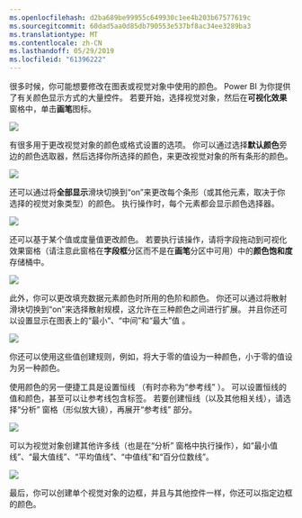 ```yaml
---
ms.openlocfilehash: d2ba689be99955c649930c1ee4b203b67577619c
ms.sourcegitcommit: 60dad5aa0d85db790553e537bf8ac34ee3289ba3
ms.translationtype: MT
ms.contentlocale: zh-CN
ms.lasthandoff: 05/29/2019
ms.locfileid: "61396222"
---
```

很多时候，你可能想要修改在图表或视觉对象中使用的颜色。 Power BI 为你提供了有关颜色显示方式的大量控件。 若要开始，选择视觉对象，然后在**可视化效果**窗格中，单击**画笔**图标。

![](media/3-9a-modifying-colors/3-9a_1.png)

有很多用于更改视觉对象的颜色或格式设置的选项。 你可以通过选择**默认颜色**旁边的颜色选取器，然后选择你所选择的颜色，来更改视觉对象的所有条形的颜色。

![](media/3-9a-modifying-colors/3-9a_2.png)

还可以通过将**全部显示**滑块切换到“on”来更改每个条形（或其他元素，取决于你选择的视觉对象类型）的颜色。 执行操作时，每个元素都会显示颜色选择器。

![](media/3-9a-modifying-colors/3-9a_3.png)

还可以基于某个值或度量值更改颜色。 若要执行该操作，请将字段拖动到可视化效果窗格（请注意此窗格在**字段框**分区而不是在**画笔**分区中可用）中的**颜色饱和度**存储桶中。

![](media/3-9a-modifying-colors/3-9a_4.png)

此外，你可以更改填充数据元素颜色时所用的色阶和颜色。 你还可以通过将散射滑块切换到“on”来选择散射规模，这允许在三种颜色之间进行扩展。 并且你还可以设置显示在图表上的“最小”、“中间”和“最大”值    。

![](media/3-9a-modifying-colors/3-9a_5.png)

你还可以使用这些值创建规则，例如，将大于零的值设为一种颜色，小于零的值设为另一种颜色。

使用颜色的另一便捷工具是设置恒线  （有时亦称为“参考线”  ）。 可以设置恒线的值和颜色，甚至可以让参考线包含标签。 若要创建恒线（以及其他相关线），请选择“分析”  窗格（形似放大镜），再展开“参考线”  部分。

![](media/3-9a-modifying-colors/3-9a_6.png)

可以为视觉对象创建其他许多线（也是在“分析”  窗格中执行操作），如“最小值线”、“最大值线”、“平均值线”、“中值线”和“百分位数线”。

![](media/3-9a-modifying-colors/3-9a_7.png)

最后，你可以创建单个视觉对象的边框，并且与其他控件一样，你还可以指定边框的颜色。

